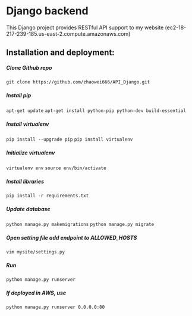# Django backend
This Django project provides RESTful API support to my website
(ec2-18-217-239-185.us-east-2.compute.amazonaws.com)

## Installation and deployment:
##### Clone Github repo
`git clone https://github.com/zhaowei666/API_Django.git`
##### Install pip
`apt-get update`
`apt-get install python-pip python-dev build-essential`
##### Install virtualenv
`pip install --upgrade pip`
`pip install virtualenv`
##### Initialize virtualenv
`virtualenv env`
`source env/bin/activate`
##### Install libraries
`pip install -r requirements.txt`
##### Update database
`python manage.py makemigrations`
`python manage.py migrate`
##### Open setting file add endpoint to ALLOWED_HOSTS
`vim mysite/settings.py` 
##### Run
`python manage.py runserver`
##### If deployed in AWS, use
`python manage.py runserver 0.0.0.0:80`
